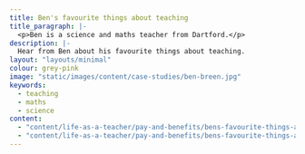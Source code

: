 ```yaml
---
title: Ben's favourite things about teaching
title_paragraph: |-
  <p>Ben is a science and maths teacher from Dartford.</p>
description: |-
  Hear from Ben about his favourite things about teaching.
layout: "layouts/minimal" 
colour: grey-pink 
image: "static/images/content/case-studies/ben-breen.jpg" 
keywords:
  - teaching
  - maths
  - science
content: 
  - "content/life-as-a-teacher/pay-and-benefits/bens-favourite-things-about-teaching/header" 
  - "content/life-as-a-teacher/pay-and-benefits/bens-favourite-things-about-teaching/article" 
---
```


